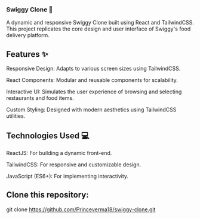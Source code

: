 ### Swiggy Clone 🍴
A dynamic and responsive Swiggy Clone built using React and TailwindCSS. This project replicates the core design and user interface of Swiggy's food delivery platform.


## Features ✨
Responsive Design: Adapts to various screen sizes using TailwindCSS.

React Components: Modular and reusable components for scalability.

Interactive UI: Simulates the user experience of browsing and selecting restaurants and food items.

Custom Styling: Designed with modern aesthetics using TailwindCSS utilities.


## Technologies Used 💻
ReactJS: For building a dynamic front-end.

TailwindCSS: For responsive and customizable design.

JavaScript (ES6+): For implementing interactivity.


## Clone this repository:
git clone https://github.com/Princeverma18/swiggy-clone.git  
